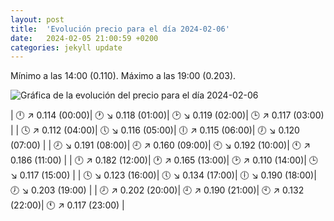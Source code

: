```yaml
---
layout: post
title:  'Evolución precio para el día 2024-02-06'
date:   2024-02-05 21:00:59 +0200
categories: jekyll update
---
```

Mínimo a las 14:00 (0.110). Máximo a las 19:00 (0.203). 

![Gráfica de la evolución del precio para el día 2024-02-06](url)


| 🕛 ↗ 0.114 (00:00)| 🕐 ↘ 0.118 (01:00)| 🕑 ↘ 0.119 (02:00)| 🕒 ↗ 0.117 (03:00) | 
| 🕓 ↗ 0.112 (04:00)| 🕔 ↘ 0.116 (05:00)| 🕕 ↗ 0.115 (06:00)| 🕖 ↘ 0.120 (07:00) | 
| 🕗 ↘ 0.191 (08:00)| 🕘 ↗ 0.160 (09:00)| 🕙 ↘ 0.192 (10:00)| 🕚 ↗ 0.186 (11:00) | 
| 🕛 ↗ 0.182 (12:00)| 🕐 ↗ 0.165 (13:00)| 🕑 ↗ 0.110 (14:00)| 🕒 ↘ 0.117 (15:00) | 
| 🕓 ↘ 0.123 (16:00)| 🕔 ↘ 0.134 (17:00)| 🕕 ↘ 0.190 (18:00)| 🕖 ↘ 0.203 (19:00) | 
| 🕗 ↗ 0.202 (20:00)| 🕘 ↗ 0.190 (21:00)| 🕙 ↗ 0.132 (22:00)| 🕚 ↗ 0.117 (23:00) | 
 

